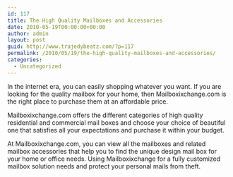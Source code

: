 ```yaml
---
id: 117
title: The High Quality Mailboxes and Accessories
date: 2010-05-19T00:00:00+00:00
author: admin
layout: post
guid: http://www.trajedybeatz.com/?p=117
permalink: /2010/05/19/the-high-quality-mailboxes-and-accessories/
categories:
  - Uncategorized
---
```

In the internet era, you can easily shopping whatever you want. If you are looking for the quality mailbox for your home, then Mailboxixchange.com is the right place to purchase them at an affordable price.

Mailboxixchange.com offers the different categories of high quality residential and commercial mail boxes and choose your choice of beautiful one that satisfies all your expectations and purchase it within your budget.

At Mailboxixchange.com, you can view all the mailboxes and related mailbox accessories that help you to find the unique design mail box for your home or office needs. Using Mailboxixchange for a fully customized mailbox solution needs and protect your personal mails from theft.